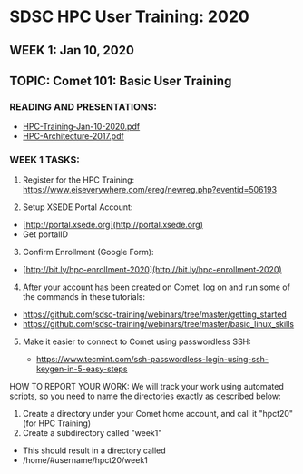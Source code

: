 # SDSC HPC User Training:  2020
## WEEK 1: Jan 10, 2020
## TOPIC:  Comet 101: Basic User Training

### READING AND PRESENTATIONS:
* [HPC-Training-Jan-10-2020.pdf](./HPC-Students-Kickoff-Mtg-01-18-2019.pdf)
* [HPC-Architecture-2017.pdf](./HPC-Architecture-2017.pdf)

### WEEK 1 TASKS:
1. Register for the HPC Training:
https://www.eiseverywhere.com/ereg/newreg.php?eventid=506193

2. Setup XSEDE Portal Account:
* [http://portal.xsede.org](http://portal.xsede.org)
* Get portalID

3. Confirm Enrollment (Google Form):
* [http://bit.ly/hpc-enrollment-2020](http://bit.ly/hpc-enrollment-2020)

4. After your account has been created on Comet, log on and run some of the commands in these tutorials:
* https://github.com/sdsc-training/webinars/tree/master/getting_started
* https://github.com/sdsc-training/webinars/tree/master/basic_linux_skills

5. Make it easier to connect to Comet using passwordless SSH:   

     - https://www.tecmint.com/ssh-passwordless-login-using-ssh-keygen-in-5-easy-steps

HOW TO REPORT YOUR WORK:
We will track your work using automated scripts, so you need to name the directories exactly as described below:

1. Create a directory under your Comet home account, and call it "hpct20" (for HPC Training)
2. Create a subdirectory called "week1"
* This should result in a directory called 
*	/home/#username/hpct20/week1

